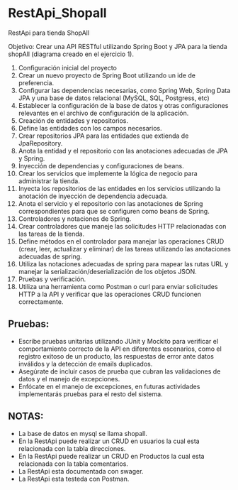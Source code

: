 # RestApi_Shopall
RestApi para tienda ShopAll

Objetivo: Crear una API RESTful utilizando Spring Boot y JPA para la tienda shopAll (diagrama creado en el ejercicio 1).

1. Configuración inicial del proyecto
1. Crear un nuevo proyecto de Spring Boot utilizando un ide de preferencia.
2. Configurar las dependencias necesarias, como Spring Web, Spring Data JPA y una
base de datos relacional (MySQL, SQL, Postgress, etc)
3. Establecer la configuración de la base de datos y otras configuraciones relevantes en
el archivo de configuración de la aplicación.
2. Creación de entidades y repositorios.
1. Define las entidades con los campos necesarios.
2. Crear repositorios JPA para las entidades que extienda de JpaRepository.
3. Anota la entidad y el repositorio con las anotaciones adecuadas de JPA y Spring.
3. Inyección de dependencias y configuraciones de beans.
1. Crear los servicios que implemente la lógica de negocio para administrar la tienda.
2. Inyecta los repositorios de las entidades en los servicios utilizando la anotación de
inyección de dependencia adecuada.
3. Anota el servicio y el repositorio con las anotaciones de Spring correspondientes para
que se configuren como beans de Spring.
4. Controladores y notaciones de Spring.
1. Crear controladores que maneje las solicitudes HTTP relacionadas con las tareas de
la tienda.
2. Define métodos en el controlador para manejar las operaciones CRUD (crear, leer,
actualizar y eliminar) de las tareas utilizando las anotaciones adecuadas de spring.
3. Utiliza las notaciones adecuadas de spring para mapear las rutas URL y manejar la
serialización/deserialización de los objetos JSON.
5. Pruebas y verificación.
1. Utiliza una herramienta como Postman o curl para enviar solicitudes HTTP a la API y
verificar que las operaciones CRUD funcionen correctamente.


## Pruebas:
- Escribe pruebas unitarias utilizando JUnit y Mockito para verificar el comportamiento
correcto de la API en diferentes escenarios, como el registro exitoso de un producto, las
respuestas de error ante datos inválidos y la detección de emails duplicados.
- Asegúrate de incluir casos de prueba que cubran las validaciones de datos y el manejo de
excepciones.
- Enfócate en el manejo de excepciones, en futuras actividades implementarás pruebas para
el resto del sistema.

## NOTAS:

- La base de datos en mysql se llama shopall.
- En la RestApi puede realizar un CRUD en usuarios la cual esta relacionada con la tabla direcciones.
- En la RestApi puede realizar un CRUD en Productos la cual esta relacionada con la tabla comentarios.
- La RestApi esta documentada con swager.
- La RestApi esta testeda con Postman.
